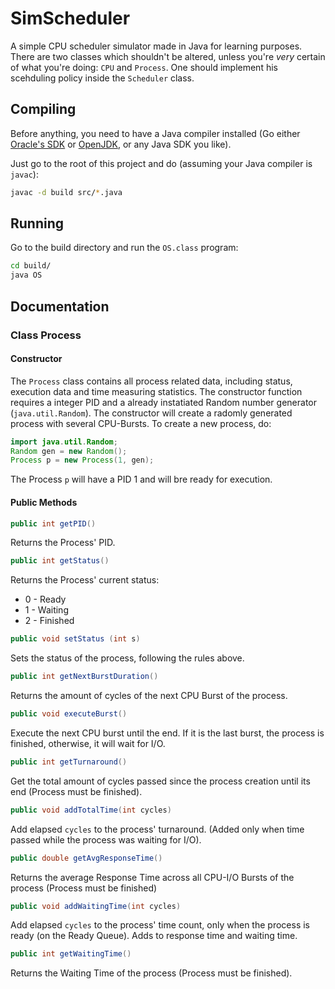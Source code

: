 SimScheduler
============

A simple CPU scheduler simulator made in Java for learning purposes. There are two classes which shouldn't be altered, unless you're *very* certain of what you're doing: `CPU` and `Process`. One should implement his scehduling policy inside the `Scheduler` class.

## Compiling

Before anything, you need to have a Java compiler installed (Go either [Oracle's SDK](http://www.oracle.com/technetwork/java/javase/downloads/jdk7-downloads-1880260.html) or [OpenJDK](http://openjdk.java.net/install/), or any Java SDK you like). 

Just go to the root of this project and do (assuming your Java compiler is `javac`):
```bash
javac -d build src/*.java
```

## Running

Go to the build directory and run the `OS.class` program:
```bash
cd build/
java OS
```
## Documentation

### Class Process

#### Constructor

The `Process` class contains all process related data, including status, execution data and time measuring statistics. The constructor function requires a integer PID and a already instatiated Random number generator (`java.util.Random`). The constructor will create a radomly generated process with several CPU-Bursts. To create a new process, do:
```java
import java.util.Random;
Random gen = new Random();
Process p = new Process(1, gen);
```
The Process `p` will have a PID 1 and will bre ready for execution.

#### Public Methods

```java
public int getPID()
```
Returns the Process' PID.

```java
public int getStatus()
```
Returns the Process' current status:
* 0 - Ready
* 1 - Waiting
* 2 - Finished

```java
public void setStatus (int s)
```
Sets the status of the process, following the rules above.

```java
public int getNextBurstDuration()
```
Returns the amount of cycles of the next CPU Burst of the process.

```java
public void executeBurst()
```
Execute the next CPU burst until the end. If it is the last burst, the process is finished, otherwise, it will wait for I/O.

```java
public int getTurnaround()
```
Get the total amount of cycles passed since the process creation until its end (Process must be finished).

```java
public void addTotalTime(int cycles)
```
Add elapsed `cycles` to the process' turnaround. (Added only when time passed while the process was waiting for I/O).

```java
public double getAvgResponseTime()
```
Returns the average Response Time across all CPU-I/O Bursts of the process (Process must be finished)

```java
public void addWaitingTime(int cycles)
```
Add elapsed `cycles` to the process' time count, only when the process is ready (on the Ready Queue). Adds to response time and waiting time.

```java
public int getWaitingTime()
```
Returns the Waiting Time of the process (Process must be finished).